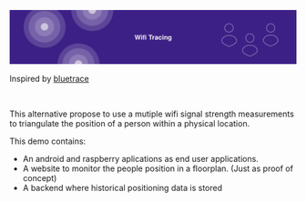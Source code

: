 ![](doc/images/project_banner.svg)

Inspired by [bluetrace](https://bluetrace.io/)

<br />

This alternative propose to use a mutiple wifi signal strength measurements to triangulate the position of a person within a physical location.

This demo contains: 

- An android and raspberry aplications as end user applications.
- A website to monitor the people position in a floorplan. (Just as proof of concept)
- A backend where historical positioning data is stored

